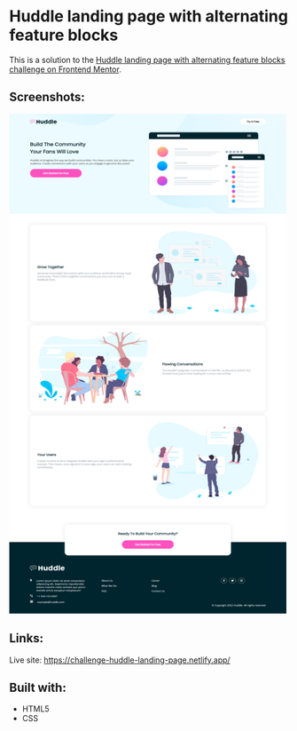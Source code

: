 # Huddle landing page with alternating feature blocks
This is a solution to the [Huddle landing page with alternating feature blocks challenge on Frontend Mentor](https://www.frontendmentor.io/challenges/huddle-landing-page-with-alternating-feature-blocks-5ca5f5981e82137ec91a5100).
## Screenshots:
<img src="
https://github.com/akispapapanagiotou/huddle-landing-page-with-alternating-feature-blocks/blob/main/screenshots/huddle-landing-page-desktop-preview.png" data-canonical-src="https://gyazo.com/eb5c5741b6a9a16c692170a41a49c858.png" width="500" height="900" />

## Links:
Live site: https://challenge-huddle-landing-page.netlify.app/
## Built with:
* HTML5
* CSS
